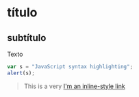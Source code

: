 # título
## subtítulo
Texto
```javascript
var s = "JavaScript syntax highlighting";
alert(s);
```
> This is a very
[I'm an inline-style link](https://www.google.com)
